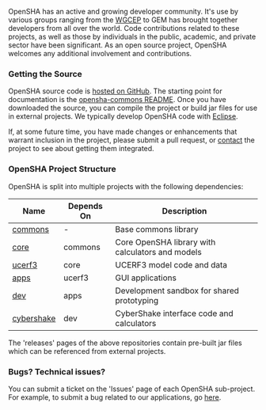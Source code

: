 OpenSHA has an active and growing developer community. It's use by various groups ranging from the [WGCEP](https://www.wgcep.org) to GEM has brought together developers from all over the world. Code contributions related to these projects, as well as those by individuals in the public, academic, and private sector have been significant. As an open source project, OpenSHA welcomes any additional involvement and contributions.

### Getting the Source

OpenSHA source code is [hosted on GitHub](https://github.com/opensha/). The starting point for documentation is the [opensha-commons README](https://github.com/opensha/opensha-commons/blob/master/README.md#opensha-commons). Once you have downloaded the source, you can compile the project or build jar files for use in external projects. We typically develop OpenSHA code with [Eclipse](https://www.eclipse.org).

If, at some future time, you have made changes or enhancements that warrant inclusion in the project, please submit a pull request, or [contact](Home#contact-us) the project to see about getting them integrated.

### OpenSHA Project Structure

OpenSHA is split into multiple projects with the following dependencies:

| Name       | Depends On | Description                                      |
|------------|------------|--------------------------------------------------|
| [commons](https://github.com/opensha/opensha-commons)    | -          | Base commons library                             |
| [core](https://github.com/opensha/opensha-core)       | commons    | Core OpenSHA library with calculators and models |
| [ucerf3](https://github.com/opensha/opensha-ucerf3)     | core       | UCERF3 model code and data                       |
| [apps](https://github.com/opensha/opensha-apps)       | ucerf3     | GUI applications                                 |
| [dev](https://github.com/opensha/opensha-dev)        | apps       | Development sandbox for shared prototyping       |
| [cybershake](https://github.com/opensha/opensha-cybershake) | dev       | CyberShake interface code and calculators        |

The 'releases' pages of the above repositories contain pre-built jar files which can be referenced from external projects.

### Bugs? Technical issues?

You can submit a ticket on the 'Issues' page of each OpenSHA sub-project. For example, to submit a bug related to our applications, go [here](https://github.com/opensha/opensha-apps/issues).